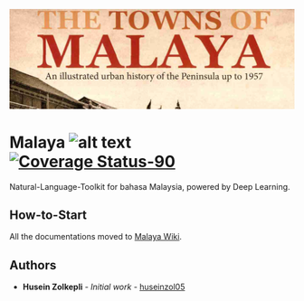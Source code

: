 <p align="center">
    <img src="session/towns-of-malaya.jpg" alt="malaya logo" />
</p>

# Malaya ![alt text](https://travis-ci.org/DevconX/Malaya.svg?branch=master) [![Coverage Status-90](https://s3.amazonaws.com/assets.coveralls.io/badges/coveralls_96.svg)](https://coveralls.io/github/DevconX/Malaya?branch=master)
Natural-Language-Toolkit for bahasa Malaysia, powered by Deep Learning.

## How-to-Start

All the documentations moved to [Malaya Wiki](https://github.com/DevconX/Malaya/wiki).

## Authors

* **Husein Zolkepli** - *Initial work* - [huseinzol05](https://github.com/huseinzol05)
